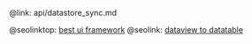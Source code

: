 @link: api/datastore_sync.md

@seolinktop: [best ui framework](https://webix.com)
@seolink: [dataview to datatable](https://webix.com/widget/dataview/)